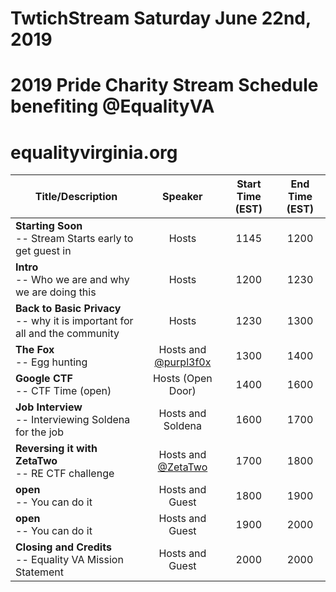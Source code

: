 # TwtichStream Saturday June 22nd, 2019

# 2019 Pride Charity Stream Schedule benefiting @EqualityVA 
# equalityvirginia.org

| Title/Description | Speaker | Start Time (EST) | End Time (EST) |
|--------------------------------------------------------------------|:-------------------:|:----------:|:--------:|
| **Starting Soon** <br> -- Stream Starts early to get guest in | Hosts | 1145 | 1200 |
| **Intro** <br> -- Who we are and why we are doing this | Hosts | 1200 | 1230 |
| **Back to Basic Privacy** <br> -- why it is important for all and the community  | Hosts | 1230 | 1300 |
| **The Fox** <br> -- Egg hunting | Hosts and [@purpl3f0x](https://twitter.com/purpl3_f0x) | 1300 | 1400 |
| **Google CTF** <br> -- CTF Time (open)  | Hosts (Open Door)   | 1400 | 1600 |
| **Job Interview** <br> -- Interviewing Soldena for the job | Hosts and Soldena | 1600 | 1700 |
| **Reversing it with ZetaTwo** <br> -- RE CTF challenge | Hosts and [@ZetaTwo](https://twitter.com/ZetaTwo) | 1700 | 1800 |
| **open** <br> -- You can do it | Hosts and Guest | 1800 | 1900 |
| **open** <br> -- You can do it | Hosts and Guest | 1900 | 2000 |
| **Closing and Credits** <br> -- Equality VA Mission Statement | Hosts and Guest | 2000 | 2000 |
